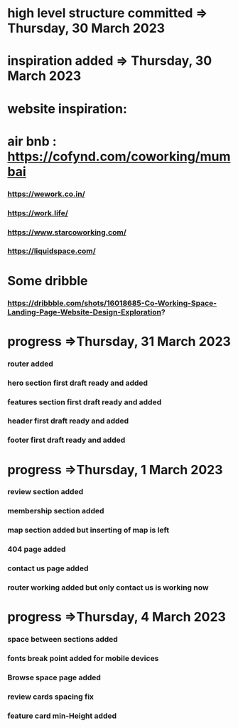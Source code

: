 # high level structure committed  => Thursday, 30 March 2023
# inspiration added  => Thursday, 30 March 2023
# website inspiration:
# air bnb : https://cofynd.com/coworking/mumbai 
### https://wework.co.in/
### https://work.life/
### https://www.starcoworking.com/
### https://liquidspace.com/
# Some dribble 
### https://dribbble.com/shots/16018685-Co-Working-Space-Landing-Page-Website-Design-Exploration?
# progress =>Thursday, 31 March 2023
### router added 
### hero section first draft ready and added
### features section first  draft ready and added
### header  first  draft ready and added
### footer  first  draft ready and added
# progress =>Thursday, 1 March 2023
### review section added
### membership section added
### map section added but inserting of map is left
### 404 page added
### contact us page added
### router working added but only contact us is working now
# progress =>Thursday, 4 March 2023
### space between sections  added
### fonts break point added for mobile devices
### Browse space page added
### review cards spacing fix
### feature card min-Height added
